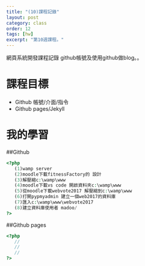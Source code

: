 ```yaml
---
title: "(10)課程記錄"
layout: post
category: class
order: 12
tags: [hw]
excerpt: "第10週課程。"
---
```

網頁系統開發課程記錄
github帳號及使用github做blog。。

# 課程目標
- Github 帳號/介面/指令
- Github pages/Jekyll

# 我的學習

##Github



```php
<?php
   (1)wamp server
   (2)moodle下載fitnessFactory的 設計
   (3)解壓縮c:\wamp\www
   (4)moodle下載vs code 開啟資料夾c:\wamp\www
   (5)從moodle下載webvote2017 解壓縮到c:\wamp\www
   (6)打開pypmyadmin 建立一個web2017的資料庫
   (7)匯入c:\wamp\www\webvote2017
   (8)建立資料庫使用者 madoo/
?>
```
##Github pages

```php
<?php
   //
   //
   //
?>
```


[1]: https://github.com/        "GitHub"
[2]: https://pages.github.com/  "GitHub Pages"
[3]: https://jekyllrb.com/      "Jekyll"
[4]: http://markdown.tw         "Markdown文件"
[5]: http://dillinger.io/       "Dillinger"









